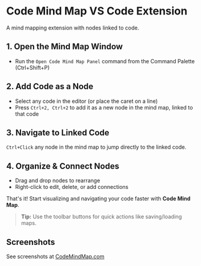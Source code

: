 # Code Mind Map VS Code Extension

A mind mapping extension with nodes linked to code.

## 1. Open the Mind Map Window
- Run the `Open Code Mind Map Panel` command from the Command Palette (Ctrl+Shift+P)

## 2. Add Code as a Node
- Select any code in the editor (or place the caret on a line)
- Press `Ctrl+2, Ctrl+2` to add it as a new node in the mind map, linked to that code

## 3. Navigate to Linked Code
`Ctrl+Click` any node in the mind map to jump directly to the linked code.

## 4. Organize & Connect Nodes
- Drag and drop nodes to rearrange
- Right-click to edit, delete, or add connections

That's it! Start visualizing and navigating your code faster with **Code Mind Map**.

> **Tip:** Use the toolbar buttons for quick actions like saving/loading maps.

## Screenshots

See screenshots at [CodeMindMap.com](https://codemindmap.com/)